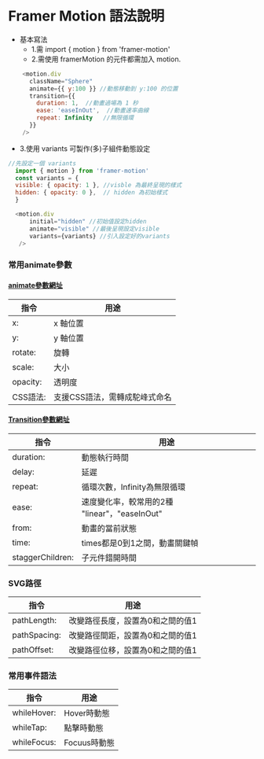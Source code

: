 # Framer Motion 語法說明
 * 基本寫法
   - 1.需 import { motion } from 'framer-motion'
   - 2.需使用 framerMotion 的元件都需加入 motion.
  ```js
      <motion.div
        className="Sphere"
        animate={{ y:100 }} //動態移動到 y:100 的位置           
        transition={{
          duration: 1,  //動畫過場為 1 秒
          ease: 'easeInOut',  //動畫速率曲線       
          repeat: Infinity   //無限循環     
        }}
      />    
  ```
  - 3.使用 variants 可製作(多)子組件動態設定
  ```js
  //先設定一個 variants
    import { motion } from 'framer-motion'
    const variants = {
    visible: { opacity: 1 }, //visble 為最終呈現的樣式
    hidden: { opacity: 0 },  // hidden 為初始樣式
    }

    <motion.div
        initial="hidden" //初始值設定hidden
        animate="visible" //最後呈現設定visible 
        variants={variants} //引入設定好的variants
     />
  ```
### 常用animate參數 
#### [animate參數網址](https://www.framer.com/api/motion/animation/)
| 指令 | 用途 |
| ---- | ---- |
| x: |  x 軸位置 |
| y: |  y 軸位置 |
| rotate: | 旋轉 |
| scale: | 大小 |
| opacity: | 透明度 |
| CSS語法: | 支援CSS語法，需轉成駝峰式命名 |
#### [Transition參數網址](https://www.framer.com/api/motion/types/#transition)
| 指令 | 用途 |
| ---- | ---- |
| duration: | 動態執行時間 |
| delay: | 延遲 |
| repeat: | 循環次數，Infinity為無限循環 |
| ease: | 速度變化率，較常用的2種 "linear"，"easeInOut" |
| from: | 動畫的當前狀態 |
| time: | times都是0到1之間，動畫關鍵幀|
| staggerChildren: | 子元件錯開時間 |

### SVG路徑  
| 指令 | 用途 |
| ---- | ---- |
| pathLength: | 改變路徑長度，設置為0和之間的值1 |
| pathSpacing: | 改變路徑間距，設置為0和之間的值1 |
| pathOffset: | 改變路徑位移，設置為0和之間的值1 |

### 常用事件語法
| 指令 | 用途 |
| ---- | ---- |
| whileHover: | Hover時動態 |
| whileTap: | 點擊時動態 |
| whileFocus: | Focuus時動態 |
